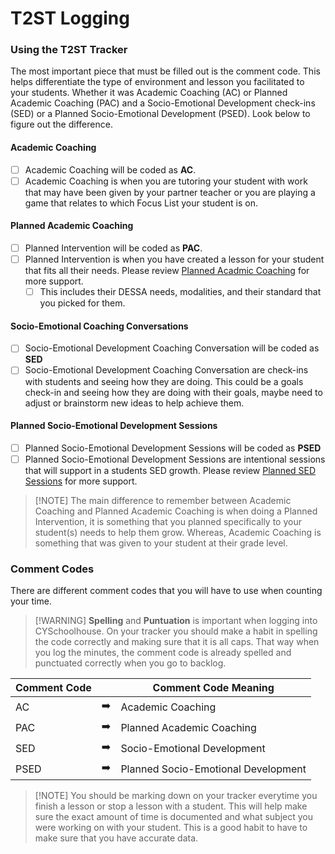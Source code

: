 # T2ST Logging

### Using the T2ST Tracker

The most important piece that must be filled out is the comment code. This helps differentiate the type of environment and lesson you facilitated to your students. Whether it was Academic Coaching (AC) or Planned Academic Coaching (PAC) and a Socio-Emotional Development check-ins (SED) or a Planned Socio-Emotional Development (PSED). Look below to figure out the difference.

<!-- tabs:start -->

#### **Academic Coaching**

- [ ] Academic Coaching will be coded as **AC**. 
- [ ] Academic Coaching is when you are tutoring your student with work that may have been given by your partner teacher or you are playing a game that relates to which Focus List your student is on. 

#### **Planned Academic Coaching**

- [ ] Planned Intervention will be coded as **PAC**.
- [ ] Planned Intervention is when you have created a lesson for your student that fits all their needs. Please review [Planned Acadmic Coaching](pac.md) for more support.
	- [ ] This includes their DESSA needs, modalities, and their standard that you picked for them. 

#### **Socio-Emotional Coaching Conversations**

- [ ] Socio-Emotional Development Coaching Conversation will be coded as **SED**
- [ ] Socio-Emotional Development Coaching Conversation are check-ins with students and seeing how they are doing. This could be a goals check-in and seeing how they are doing with their goals, maybe need to adjust or brainstorm new ideas to help achieve them.

#### **Planned Socio-Emotional Development Sessions**

- [ ] Planned Socio-Emotional Development Sessions will be coded as **PSED**
- [ ] Planned Socio-Emotional Development Sessions are intentional sessions that will support in a students SED growth. Please review [Planned SED Sessions](psed.med) for more support.

<!-- tabs:end --> 

> [!NOTE] The main difference to remember between Academic Coaching and Planned Academic Coaching is when doing a Planned Intervention, it is something that you planned specifically to your student(s) needs to help them grow. Whereas, Academic Coaching is something that was given to your student at their grade level.

### Comment Codes

There are different comment codes that you will have to use when counting your time. 

> [!WARNING] **Spelling** and **Puntuation** is important when logging into CYSchoolhouse. On your tracker you should make a habit in spelling the code correctly and making sure that it is all caps. That way when you log the minutes, the comment code is already spelled and punctuated correctly when you go to backlog. 

| Comment Code 	|               | Comment Code Meaning |
|------------|---------------|---------------|
| AC    		| :arrow_right: | Academic Coaching           |
| PAC   		| :arrow_right: | Planned Academic Coaching |
| SED  		| :arrow_right: | Socio-Emotional Development   |
| PSED			| :arrow_right:	| Planned Socio-Emotional Development |

> [!NOTE] You should be marking down on your tracker everytime you finish a lesson or stop a lesson with a student. This will help make sure the exact amount of time is documented and what subject you were working on with your student. This is a good habit to have to make sure that you have accurate data. 
